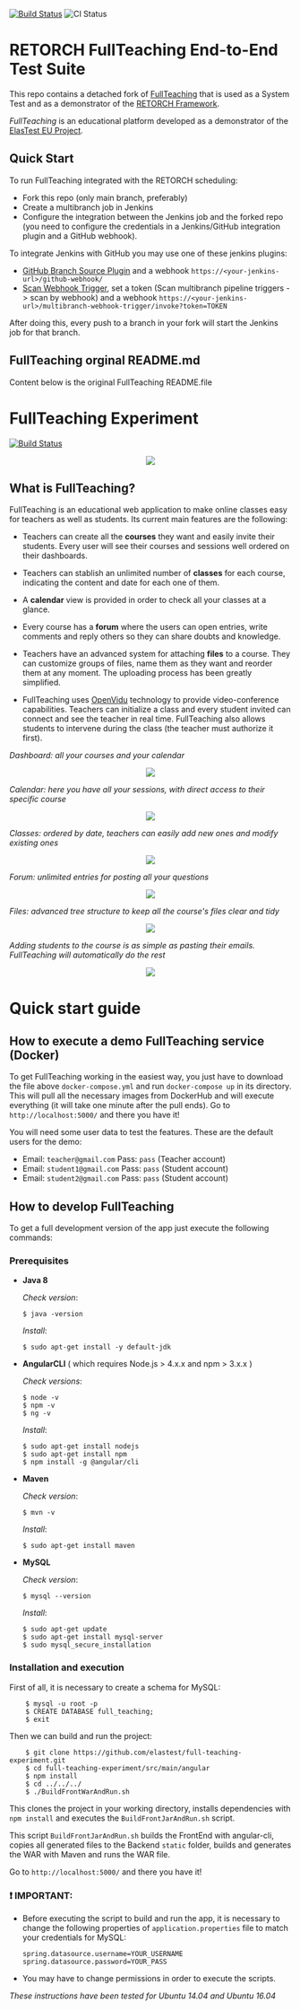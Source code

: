 [![Build Status](https://github.com/giis-uniovi/retorch-st-fullteaching/actions/workflows/build.yml/badge.svg)](https://github.com/giis-uniovi/retorch-st-fullteaching/actions)
![CI Status](https://in2test.lsi.uniovi.es/badges/retorch-st-fullteaching-status.svg "Number of CI branches by status")

# RETORCH FullTeaching End-to-End Test Suite

This repo contains a detached fork of 
[FullTeaching](https://github.com/elastest/full-teaching/tree/no-Elastest/e2e-test)
that is used as a System Test and as a demonstrator of the 
[RETORCH Framework](https://github.com/giis-uniovi/retorch).

*FullTeaching* is an educational platform developed as a demonstrator of the [ElasTest EU Project](https://elastest.eu/).

## Quick Start

To run FullTeaching integrated with the RETORCH scheduling:

- Fork this repo (only main branch, preferably)
- Create a multibranch job in Jenkins
- Configure the integration between the Jenkins job and the forked repo 
  (you need to configure the credentials in a Jenkins/GitHub integration plugin and a GitHub webhook).

To integrate Jenkins with GitHub you may use one of these jenkins plugins:
  - [GitHub Branch Source Plugin](https://plugins.jenkins.io/github-branch-source/)
    and a webhook  `https://<your-jenkins-url>/github-webhook/`
  - [Scan Webhook Trigger](https://plugins.jenkins.io/multibranch-scan-webhook-trigger/),
    set a token (Scan multibranch pipeline triggers -> scan by webhook)
    and a webhook `https://<your-jenkins-url>/multibranch-webhook-trigger/invoke?token=TOKEN`

After doing this, every push to a branch in your fork will start the Jenkins job for that branch.

## FullTeaching orginal README.md

Content below is the original FullTeaching README.file

# FullTeaching Experiment

[![Build Status](https://travis-ci.org/pabloFuente/full-teaching.png?branch=master)](https://travis-ci.org/pabloFuente/full-teaching)

<p align="center"><img src="https://github.com/pabloFuente/full-teaching/blob/master/ReadmeImages/presentation.png?raw=true"/></p>


## What is FullTeaching?
FullTeaching is an educational web application to make online classes easy for teachers as well as students. Its current main features are the following:

- Teachers can create all the **courses** they want and easily invite their students. Every user will see their courses and sessions well ordered on their dashboards.

- Teachers can stablish an unlimited number of **classes** for each course, indicating the content and date for each one of them.

- A **calendar** view is provided in order to check all your classes at a glance.

- Every course has a **forum** where the users can open entries, write comments and reply others so they can share doubts and knowledge.

- Teachers have an advanced system for attaching **files** to a course. They can customize groups of files, name them as they want and reorder them at any moment. The uploading process has been greatly simplified.

- FullTeaching uses [OpenVidu](http://openvidu.io) technology to provide video-conference capabilities. Teachers can initialize a class and every student invited can connect and see the teacher in real time. FullTeaching also allows students to intervene during the class (the teacher must authorize it first).

*Dashboard: all your courses and your calendar*
<p align="center"><img src="https://github.com/pabloFuente/full-teaching/blob/master/ReadmeImages/dashboard.png?raw=true"/></p>

*Calendar: here you have all your sessions, with direct access to their specific course*
<p align="center"><img src="https://github.com/pabloFuente/full-teaching/blob/master/ReadmeImages/calendar.png?raw=true"/></p>

*Classes: ordered by date, teachers can easily add new ones and modify existing ones*
<p align="center"><img src="https://github.com/pabloFuente/full-teaching/blob/master/ReadmeImages/sessions.png?raw=true"/></p>

*Forum: unlimited entries for posting all your questions*
<p align="center"><img src="https://github.com/pabloFuente/full-teaching/blob/master/ReadmeImages/forum.png?raw=true"/></p>

*Files: advanced tree structure to keep all the course's files clear and tidy*
<p align="center"><img src="https://github.com/pabloFuente/full-teaching/blob/master/ReadmeImages/files.png?raw=true"/></p>

*Adding students to the course is as simple as pasting their emails. FullTeaching will automatically do the rest*
<p align="center"><img src="https://github.com/pabloFuente/full-teaching/blob/master/ReadmeImages/addattedners.png?raw=true"/></p>

# Quick start guide

## How to execute a demo FullTeaching service (Docker)

To get FullTeaching working in the easiest way, you just have to download the file above `docker-compose.yml` and run `docker-compose up` in its directory. This will pull all the necessary images from DockerHub and will execute everything (it will take one minute after the pull ends). Go to `http://localhost:5000/` and there you have it!

You will need some user data to test the features. These are the default users for the demo:
- Email: `teacher@gmail.com`   Pass: `pass`  (Teacher account)
- Email: `student1@gmail.com`  Pass: `pass`  (Student account) 
- Email: `student2@gmail.com`  Pass: `pass`  (Student account)


## How to develop FullTeaching

To get a full development version of the app just execute the following commands:


### Prerequisites

  - **Java 8**

    *Check version*:

        $ java -version

     *Install*:

        $ sudo apt-get install -y default-jdk

  - **AngularCLI** ( which requires  Node.js > 4.x.x  and  npm > 3.x.x )

    *Check versions*:

        $ node -v
        $ npm -v
        $ ng -v

     *Install*:

        $ sudo apt-get install nodejs
        $ sudo apt-get install npm
        $ npm install -g @angular/cli

  - **Maven**

    *Check version*:

        $ mvn -v

    *Install*:

        $ sudo apt-get install maven

  - **MySQL**

    *Check version*:

        $ mysql --version

    *Install*:

        $ sudo apt-get update
        $ sudo apt-get install mysql-server
        $ sudo mysql_secure_installation

### Installation and execution

  First of all, it is necessary to create a schema for MySQL:

        $ mysql -u root -p
        $ CREATE DATABASE full_teaching;
        $ exit

  Then we can build and run the project:

        $ git clone https://github.com/elastest/full-teaching-experiment.git
        $ cd full-teaching-experiment/src/main/angular
        $ npm install
        $ cd ../../../
        $ ./BuildFrontWarAndRun.sh

This clones the project in your working directory, installs dependencies with `npm install` and executes the `BuildFrontJarAndRun.sh` script.

This script `BuildFrontJarAndRun.sh` builds the FrontEnd with angular-cli, copies all generated files to the Backend `static` folder, builds and generates the WAR with Maven and runs the WAR file.

Go to `http://localhost:5000/` and there you have it!

### :heavy_exclamation_mark: **IMPORTANT**:

  - Before executing the script to build and run the app, it is necessary to change the following properties of `application.properties` file to match your credentials for MySQL:

        spring.datasource.username=YOUR_USERNAME
        spring.datasource.password=YOUR_PASS

  - You may have to change permissions in order to execute the scripts.

*These instructions have been tested for Ubuntu 14.04 and Ubuntu 16.04*